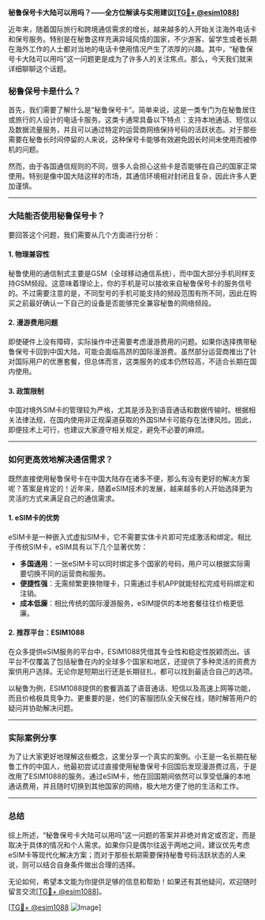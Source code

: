 **秘鲁保号卡大陆可以用吗？——全方位解读与实用建议[[TG💪+ @esim1088](https://t.me/s/esim1088)]**

近年来，随着国际旅行和跨境通信需求的增长，越来越多的人开始关注海外电话卡和保号服务。特别是在秘鲁这样充满异域风情的国家，不少游客、留学生或者长期在海外工作的人士都对当地的电话卡使用情况产生了浓厚的兴趣。其中，“秘鲁保号卡大陆可以用吗”这一问题更是成为了许多人的关注焦点。那么，今天我们就来详细聊聊这个话题。

### 秘鲁保号卡是什么？

首先，我们需要了解什么是“秘鲁保号卡”。简单来说，这是一类专门为在秘鲁居住或旅行的人设计的电话卡服务。这类卡通常具备以下特点：支持本地通话、短信以及数据流量服务，并且可以通过特定的运营商网络保持号码的活跃状态。对于那些需要在秘鲁长时间停留的人来说，这种保号卡能够有效避免因长时间未使用而被停机的问题。

然而，由于各国通信规则的不同，很多人会担心这些卡是否能够在自己的国家正常使用。特别是像中国大陆这样的市场，其通信环境相对封闭且复杂，因此许多人更加谨慎。

---

### 大陆能否使用秘鲁保号卡？

要回答这个问题，我们需要从几个方面进行分析：

#### 1. **物理兼容性**
秘鲁使用的通信制式主要是GSM（全球移动通信系统），而中国大部分手机同样支持GSM频段。这意味着理论上，你的手机是可以接收来自秘鲁保号卡的服务信号的。不过需要注意的是，不同型号的手机可能支持的频段范围有所不同，因此在购买之前最好确认一下自己的设备是否能够完全兼容秘鲁的网络频段。

#### 2. **漫游费用问题**
即使硬件上没有障碍，实际操作中还需要考虑漫游费用的问题。如果你选择携带秘鲁保号卡回到中国大陆，可能会面临高昂的国际漫游费。虽然部分运营商推出了针对国际用户的优惠套餐，但总体而言，这类服务的成本仍然较高，不适合长期在国内使用。

#### 3. **政策限制**
中国对境外SIM卡的管理较为严格，尤其是涉及到语音通话和数据传输时。根据相关法律法规，在国内使用非正规渠道获取的外国SIM卡可能存在法律风险。因此，即便技术上可行，也建议大家遵守相关规定，避免不必要的麻烦。

---

### 如何更高效地解决通信需求？

既然直接使用秘鲁保号卡在中国大陆存在诸多不便，那么有没有更好的解决方案呢？答案是肯定的！近年来，随着eSIM技术的发展，越来越多的人开始选择更为灵活的方式来满足自己的通信需求。

#### 1. **eSIM卡的优势**
eSIM卡是一种嵌入式虚拟SIM卡，它不需要实体卡片即可完成激活和绑定。相比于传统SIM卡，eSIM具有以下几个显著优势：
- **多国通用**：一张eSIM卡可以同时绑定多个国家的号码，用户可以根据实际需要切换不同的运营商和服务。
- **便捷性强**：无需频繁更换物理卡，只需通过手机APP就能轻松完成号码绑定和注销。
- **成本低廉**：相比传统的国际漫游服务，eSIM提供的本地套餐往往价格更低廉。

#### 2. **推荐平台：ESIM1088**
在众多提供eSIM服务的平台中，ESIM1088凭借其专业性和稳定性脱颖而出。该平台不仅覆盖了包括秘鲁在内的全球多个国家和地区，还提供了多种灵活的资费方案供用户选择。无论你是短期出行还是长期驻扎，都可以找到最适合自己的选项。

以秘鲁为例，ESIM1088提供的套餐涵盖了语音通话、短信以及高速上网等功能，而且价格极具竞争力。更重要的是，他们的客服团队全天候在线，随时解答用户的疑问并协助解决问题。

---

### 实际案例分享

为了让大家更好地理解这些概念，这里分享一个真实的案例。小王是一名长期在秘鲁工作的中国人，他最初尝试过直接使用秘鲁保号卡回国后发现漫游费过高，于是改用了ESIM1088的服务。通过eSIM卡，他在回国期间依然可以享受低廉的本地通话费用，并且随时切换到其他国家的网络，极大地方便了他的生活和工作。

---

### 总结

综上所述，“秘鲁保号卡大陆可以用吗”这一问题的答案并非绝对肯定或否定，而是取决于具体的情况和个人需求。如果你只是偶尔往返于两地之间，建议优先考虑eSIM卡等现代化解决方案；而对于那些长期需要保持秘鲁号码活跃状态的人来说，则可以结合自身条件做出合理的选择。

无论如何，希望本文能为你提供足够的信息和帮助！如果还有其他疑问，欢迎随时留言交流[[TG💪+ @esim1088](https://t.me/s/esim1088)]。

[[TG💪+ @esim1088](https://t.me/s/esim1088) ![Image](https://i.postimg.cc/4NQfJmqS/Snipaste-2025-05-13-00-14-12.png)]